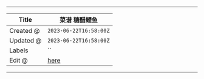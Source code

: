 -----

| Title     | 菜谱 糖醋鲤鱼                                           |
| --------- | ------------------------------------------------- |
| Created @ | `2023-06-22T16:58:00Z`                            |
| Updated @ | `2023-06-22T16:58:00Z`                            |
| Labels    | \`\`                                              |
| Edit @    | [here](https://github.com/junxnone/shi/issues/60) |

-----
